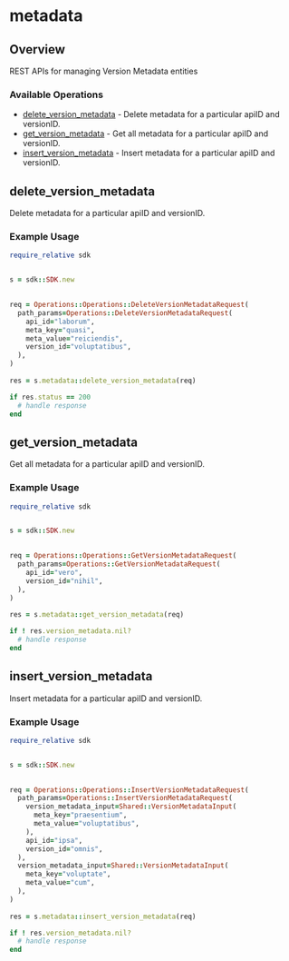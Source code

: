 # metadata

## Overview

REST APIs for managing Version Metadata entities

### Available Operations

* [delete_version_metadata](#delete_version_metadata) - Delete metadata for a particular apiID and versionID.
* [get_version_metadata](#get_version_metadata) - Get all metadata for a particular apiID and versionID.
* [insert_version_metadata](#insert_version_metadata) - Insert metadata for a particular apiID and versionID.

## delete_version_metadata

Delete metadata for a particular apiID and versionID.

### Example Usage

```ruby
require_relative sdk


s = sdk::SDK.new

   
req = Operations::Operations::DeleteVersionMetadataRequest(
  path_params=Operations::DeleteVersionMetadataRequest(
    api_id="laborum",
    meta_key="quasi",
    meta_value="reiciendis",
    version_id="voluptatibus",
  ),
)
    
res = s.metadata::delete_version_metadata(req)

if res.status == 200
  # handle response
end

```

## get_version_metadata

Get all metadata for a particular apiID and versionID.

### Example Usage

```ruby
require_relative sdk


s = sdk::SDK.new

   
req = Operations::Operations::GetVersionMetadataRequest(
  path_params=Operations::GetVersionMetadataRequest(
    api_id="vero",
    version_id="nihil",
  ),
)
    
res = s.metadata::get_version_metadata(req)

if ! res.version_metadata.nil?
  # handle response
end

```

## insert_version_metadata

Insert metadata for a particular apiID and versionID.

### Example Usage

```ruby
require_relative sdk


s = sdk::SDK.new

   
req = Operations::Operations::InsertVersionMetadataRequest(
  path_params=Operations::InsertVersionMetadataRequest(
    version_metadata_input=Shared::VersionMetadataInput(
      meta_key="praesentium",
      meta_value="voluptatibus",
    ),
    api_id="ipsa",
    version_id="omnis",
  ),
  version_metadata_input=Shared::VersionMetadataInput(
    meta_key="voluptate",
    meta_value="cum",
  ),
)
    
res = s.metadata::insert_version_metadata(req)

if ! res.version_metadata.nil?
  # handle response
end

```
